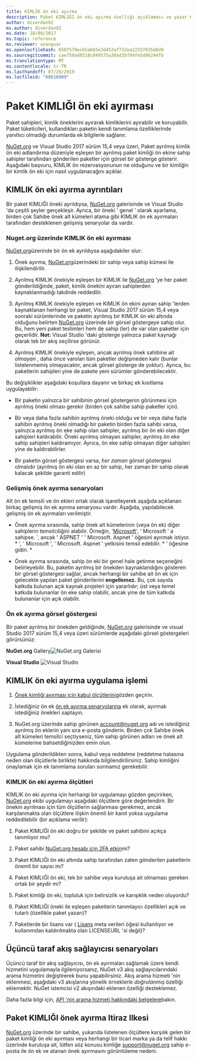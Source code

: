 ```yaml
---
title: KIMLIK ön eki ayırma
description: Paket KIMLIĞI ön eki ayırma özelliği açıklaması ve yazar Kılavuzu.
author: diverdan92
ms.author: diverdan92
ms.date: 10/09/2017
ms.topic: reference
ms.reviewer: ananguar
ms.openlocfilehash: 650f570ec65a665e3d452af732ea22337835d8d9
ms.sourcegitcommit: cae759ad8518c049575a30ad3bf04fe5d06244fb
ms.translationtype: MT
ms.contentlocale: tr-TR
ms.lasthandoff: 07/29/2019
ms.locfileid: "68616809"
---
```

# <a name="package-id-prefix-reservation"></a>Paket KIMLIĞI ön eki ayırması

Paket sahipleri, kimlik öneklerini ayırarak kimliklerini ayırabilir ve koruyabilir. Paket tüketicileri, kullandıkları paketin kendi tanımlama özelliklerinde yanıltıcı olmadığı durumlarda ek bilgilerle sağlanır. 

[NuGet.org](https://www.nuget.org/) ve Visual Studio 2017 sürüm 15,4 veya üzeri, Paket ayrılmış kimlik ön eki adlandırma düzeniyle eşleşen bir ayrılmış paket kimliği ön ekine sahip sahipler tarafından gönderilen paketler için görsel bir gösterge gösterir. Aşağıdaki başvuru, KIMLIK ön rezervasyonunun ne olduğunu ve bir kimliğin bir kimlik ön eki için nasıl uygulanacağını açıklar.

## <a name="id-prefix-reservation-details"></a>KIMLIK ön eki ayırma ayrıntıları

Bir paket KIMLIĞI öneki ayrıldıysa, [NuGet.org](https://www.nuget.org/) galerisinde ve Visual Studio 'da çeşitli şeyler gerçekleşir. Ayrıca, bir öneki ' genel ' olarak ayarlama, birden çok Sahibe önek alt kümeleri atama gibi KIMLIK ön ek ayırmaları tarafından desteklenen gelişmiş senaryolar da vardır.

### <a name="id-prefix-reservation-on-nugetorg"></a>Nuget.org üzerinde KIMLIK ön eki ayırması

[NuGet.org](https://www.nuget.org/)üzerinde bir ön ek ayrıldıysa aşağıdakiler olur:

1. Önek ayırma, [NuGet.org](https://www.nuget.org/)üzerindeki bir sahip veya sahip kümesi ile ilişkilendirilir.

1. Ayrılmış KIMLIK önekiyle eşleşen bir KIMLIK ile [NuGet.org](https://www.nuget.org/) 'ye her paket gönderildiğinde, paket, kimlik önekini ayıran sahiplerden kaynaklanmadığı takdirde reddedilir.

1. Ayrılmış KIMLIK önekiyle eşleşen ve KIMLIK ön ekini ayıran sahip 'lerden kaynaklanan herhangi bir paket, Visual Studio 2017 sürüm 15,4 veya sonraki sürümlerinde ve paketin ayrılmış bir KIMLIK ön eki altında olduğunu belirten [NuGet.org](https://www.nuget.org/) üzerinde bir görsel göstergeye sahip olur. Bu, hem yeni paket teslimleri hem de sahip (ler) de var olan paketler için geçerlidir. **Not:** Visual Studio 'daki gösterge yalnızca paket kaynağı olarak tek bir akış seçilirse görünür.

1. Ayrılmış KIMLIK önekiyle eşleşen, ancak ayrılmış önek sahibine ait *olmayan* , daha önce varolan tüm paketler değişmeden kalır (bunlar listelenmemiş olmayacaktır, ancak görsel gösterge de yoktur). Ayrıca, bu paketlerin sahipleri yine de pakete yeni sürümler gönderebilecektir.

Bu değişiklikler aşağıdaki koşullara dayanır ve birkaç ek kısıtlama uygulayabilir:

- Bir paketin yalnızca bir sahibinin görsel göstergenin görünmesi için ayrılmış öneki olması gerekir (birden çok sahibe sahip paketler için).

- Bir veya daha fazla sahibin ayrılmış öneki olduğu ve bir veya daha fazla sahibin ayrılmış öneki olmadığı bir paketin birden fazla sahibi varsa, yalnızca ayrılmış ön eke sahip olan sahipler, ayrılmış bir ön eki olan diğer sahipleri kaldırabilir. Öneki ayrılmış olmayan sahipler, ayrılmış ön eke sahip sahipleri kaldıramıyor. Ayrıca, ön eke sahip olmayan diğer sahipleri yine de kaldırabilirler.

- Bir paketin görsel göstergesi varsa, *her zaman* görsel göstergesi olmalıdır (ayrılmış ön eki olan en az bir sahip, her zaman bir sahip olarak kalacak şekilde garanti edilir)

### <a name="advanced-prefix-reservation-scenarios"></a>Gelişmiş önek ayırma senaryoları

Alt ön ek temsili ve ön ekleri ortak olarak işaretleyerek aşağıda açıklanan birkaç gelişmiş ön ek ayırma senaryosu vardır. Aşağıda, yapılabilecek gelişmiş ön ek ayırmaları verilmiştir. 

- Önek ayırma sırasında, sahip önek alt kümelerinin (veya ön ek) diğer sahiplerin temsilciliğini alabilir. Örneğin, '[Microsoft](https://www.nuget.org/profiles/microsoft)', ' Microsoft ' a sahipse. ', ancak ' ASPNET ' ' Microsoft. Aspnet ' öğesini ayırmak istiyor.[](https://www.nuget.org/profiles/aspnet) \* ', ' Microsoft ', ' Microsoft. Aspnet ' yetkisini temsil edebilir.[](https://www.nuget.org/profiles/microsoft) \* ' öğesine gidin. [](https://www.nuget.org/profiles/aspnet) \*

- Önek ayırma sırasında, sahip ön eki bir genel hale getirme seçeneğini belirleyebilir. Bu, paketin ayrılmış bir önekden kaynaklandığını gösteren bir görsel göstergesi sağlar, ancak herhangi bir sahibe ait ön ek için gelecekte yapılan paket gönderilerini **engellemez.** Bu, çok sayıda katkıda bulunan açık kaynak projeleri için yararlıdır; üst veya temel katkıda bulunanlar ön eke sahip olabilir, ancak yine de tüm katkıda bulunanlar için açık olabilir. 

### <a name="prefix-reservation-visual-indicator"></a>Ön ek ayırma görsel göstergesi

Bir paket ayrılmış bir önekden geldiğinde, [NuGet.org](https://www.nuget.org/) galerisinde ve visual Studio 2017 sürüm 15,4 veya üzeri sürümlerde aşağıdaki görsel göstergeleri görürsünüz:

**NuGet.org**
Gallery![NuGet.org Galerisi](media/nuget-gallery-reserved-prefix.png)

**Visual Studio**
![Visual Studio](media/visual-studio-reserved-prefix.png)

## <a name="id-prefix-reservation-application-process"></a>KIMLIK ön eki ayırma uygulama işlemi

1. [Önek kimliği ayırması için kabul ölçütlerini](#id-prefix-reservation-criteria)gözden geçirin.

2. İstediğiniz ön ek [ön ek ayırma senaryolarına](#advanced-prefix-reservation-scenarios) ek olarak, ayırmak istediğiniz önekleri saptayın.

3. NuGet.org üzerinde sahip görünen [account@nuget.org](mailto:account@nuget.org) adı ve istediğiniz ayrılmış ön eklerin [](https://www.nuget.org/)yanı sıra e-posta gönderin. Birden çok Sahibe önek alt kümeleri temsilci seçtiyseniz, tüm sahip görünen adları ve önek alt kümelerine bahsetdiğinizden emin olun.

Uygulama gönderildikten sonra, kabul veya reddetme (reddetme hatasına neden olan ölçütlerle birlikte) hakkında bilgilendirilirsiniz. Sahip kimliğini onaylamak için ek tanımlama soruları sormamız gerekebilir.

### <a name="id-prefix-reservation-criteria"></a>KIMLIK ön eki ayırma ölçütleri

KIMLIK ön eki ayırma için herhangi bir uygulamayı gözden geçirirken, [NuGet.org](https://www.nuget.org/) ekibi uygulamayı aşağıdaki ölçütlere göre değerlendirir. Bir önekin ayrılması için tüm ölçütlerin sağlanması gerekmez, ancak karşılanmakta olan ölçütlere ilişkin önemli bir kanıt yoksa uygulama reddedilebilir (bir açıklama verilir):

1. Paket KIMLIĞI ön eki doğru bir şekilde ve paket sahibini açıkça tanımlıyor mu?

1. Paket sahibi [NuGet.org hesabı için 2FA etkin](individual-accounts.md#enable-two-factor-authentication-2fa)mi?

1. Paket KIMLIĞI ön eki altında sahip tarafından zaten gönderilen paketlerin önemli bir sayısı mı?

1. Paket KIMLIĞI ön eki, tek bir sahibe veya kuruluşa ait olmaması gereken ortak bir şeydir mi?

1. Paket kimliği ön eki, topluluk için belirsizlik ve karışıklık neden oluyordu?

1. Paket KIMLIĞI öneki ile eşleşen paketlerin tanımlayıcı özellikleri açık ve tutarlı (özellikle paket yazarı)?

1. Paketlerde bir lisans var ( [Lisans](../reference/nuspec.md#license) meta verileri öğesi kullanılıyor ve kullanımdan kaldırılmakta olan LICENSEURL 'si değil)?

## <a name="third-party-feed-provider-scenarios"></a>Üçüncü taraf akış sağlayıcısı senaryoları

Üçüncü taraf bir akış sağlayıcısı, ön ek ayırmaları sağlamak üzere kendi hizmetini uygulamayla ilgileniyorsanız, NuGet v3 akış sağlayıcılarındaki arama hizmetini değiştirerek bunu yapabilirsiniz. Akış arama hizmeti 'nin eklenmesi, aşağıdaki v3 akışlarına yönelik örneklerle *doğrulanmış* özelliği eklemektir. NuGet istemcisi v2 akışındaki eklenen özelliği desteklemez.

Daha fazla bilgi için, [API 'nin arama hizmeti hakkındaki belgelere](../api/search-query-service-resource.md)bakın.

## <a name="package-id-prefix-reservation-dispute-policy"></a>Paket KIMLIĞI önek ayırma Itiraz Ilkesi
[NuGet.org](https://www.nuget.org) üzerinde bir sahibe, yukarıda listelenen ölçütlere karşılık gelen bir paket kimliği ön eki ayırması veya herhangi bir ticari marka ya da telif hakkı üzerinde kuruluşa ait, lütfen söz konusu kimliğe [support@nuget.org](mailto:support@nuget.org) sahip e-posta ile ön ek ve atanan önek ayırmasını görüntüleme nedeni.

